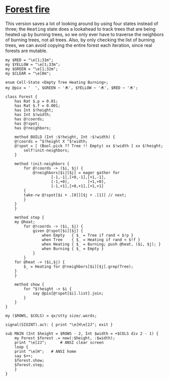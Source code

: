 [1]: http://rosettacode.org/wiki/Forest_fire

# [Forest fire][1]

This version saves a lot of looking around by using four states instead of three; the <tt>Heating</tt> state does a lookahead to track trees that are being heated up by burning trees, so we only ever have to traverse the neighbors of burning trees, not all trees.  Also, by only checking the list of burning trees, we can avoid copying the entire forest each iteration, since real forests are mutable.

```perl6
my $RED = "\e[1;31m";
my $YELLOW = "\e[1;33m";
my $GREEN = "\e[1;32m";
my $CLEAR = "\e[0m";
 
enum Cell-State <Empty Tree Heating Burning>;
my @pix = '  ', $GREEN ~ '木', $YELLOW ~ '木', $RED ~ '木';
 
class Forest {
    has Rat $.p = 0.01;
    has Rat $.f = 0.001;
    has Int $!height;
    has Int $!width;
    has @!coords;
    has @!spot;
    has @!neighbors;
 
    method BUILD (Int :$!height, Int :$!width) {
	@!coords = ^$!height X ^$!width;
	@!spot = [ (Bool.pick ?? Tree !! Empty) xx $!width ] xx $!height;
        self!init-neighbors;
    }
 
    method !init-neighbors {
        for @!coords -> ($i, $j) {
            @!neighbors[$i][$j] = eager gather for
                    [-1,-1],[+0,-1],[+1,-1],
                    [-1,+0],        [+1,+0],
                    [-1,+1],[+0,+1],[+1,+1]
	    {
		take-rw @!spot[$i + .[0]][$j + .[1]] // next;
	    }
	}
    }
 
    method step {
	my @heat;
        for @!coords -> ($i, $j) {
            given @!spot[$i][$j] {
                when Empty   { $_ = Tree if rand < $!p }
                when Tree    { $_ = Heating if rand < $!f }
                when Heating { $_ = Burning; push @heat, ($i, $j); }
                when Burning { $_ = Empty }
            }
        }
	for @heat -> ($i,$j) {
	    $_ = Heating for @!neighbors[$i][$j].grep(Tree);
	}
    }
 
    method show {
        for ^$!height -> $i {
            say @pix[@!spot[$i].list].join;
        }
    }
}
 
my ($ROWS, $COLS) = qx/stty size/.words;
 
signal(SIGINT).act: { print "\e[H\e[2J"; exit }
 
sub MAIN (Int $height = $ROWS - 2, Int $width = +$COLS div 2 - 1) {
    my Forest $forest .= new(:$height, :$width);
    print "\e[2J";      # ANSI clear screen
    loop {
	print "\e[H";   # ANSI home
	say $++;
	$forest.show;
	$forest.step;
    }
}
```